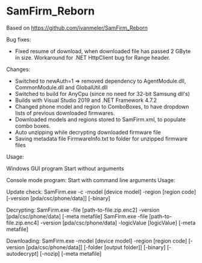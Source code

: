 # SamFirm_Reborn
Based on https://github.com/ivanmeler/SamFirm_Reborn

Bug fixes:
- Fixed resume of download, when downloaded file has passed 2 GByte in size. Workaround for .NET HttpClient bug for Range header.

Changes:
- Switched to newAuth=1 => removed dependency to AgentModule.dll, CommonModule.dll and GlobalUtil.dll
- Switched to build for AnyCpu (since no need for 32-bit Samsung dll's)
- Builds with Visual Studio 2019 and .NET Framework 4.7.2
- Changed phone model and region to ComboBoxes, to have dropdown lists of previous downloaded firmwares.
- Downloaded models and regions stored to SamFirm.xml, to populate combo boxes.
- Auto unzipping while decrypting downloaded firmware file
- Saving metadata file FirmwareInfo.txt to folder for unzipped firmware files


Usage:

Windows GUI program
  Start without arguments

Console mode program:
  Start with command line arguments
Usage:

Update check:
     SamFirm.exe -c -model [device model] -region [region code]
                [-version [pda/csc/phone/data]] [-binary]

Decrypting:
     SamFirm.exe -file [path-to-file.zip.enc2] -version [pda/csc/phone/data] [-meta metafile]
     SamFirm.exe -file [path-to-file.zip.enc4] -version [pda/csc/phone/data] -logicValue [logicValue] [-meta metafile]

Downloading:
     SamFirm.exe -model [device model] -region [region code]
                [-version [pda/csc/phone/data]] [-folder [output folder]]
                [-binary] [-autodecrypt] [-nozip] [-meta metafile]
                
